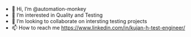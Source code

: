 - 👋 Hi, I’m @automation-monkey
- 👀 I’m interested in Quality and Testing
- 💞️ I’m looking to collaborate on intersting testing projects
- 📫 How to reach me https://www.linkedin.com/in/kujan-h-test-engineer/

<!---
automation-monkey/automation-monkey is a ✨ special ✨ repository because its `README.md` (this file) appears on your GitHub profile.
You can click the Preview link to take a look at your changes.
--->
